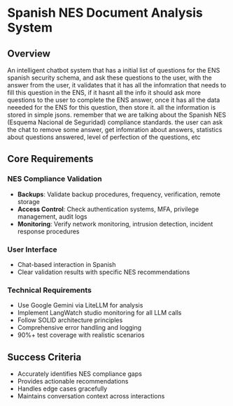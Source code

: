 # Spanish NES Document Analysis System

## Overview
An intelligent chatbot system that has a initial list of questions for the ENS spanish security schema, and ask these questions to the user, with the answer from the user, it validates that it has all the infomration that needs to fill this question in the ENS, if it hasnt all the info it should ask more questions to the user to complete the ENS answer, once it has all the data neeeded for the ENS for this question, then store it. all the information is stored in simple jsons. remember that we are talking about the Spanish NES (Esquema Nacional de Seguridad) compliance standards.
the user can ask the chat to remove some answer, get infomration about answers, statistics about questions answered, level of perfection of the questions, etc

## Core Requirements



### NES Compliance Validation
- **Backups**: Validate backup procedures, frequency, verification, remote storage
- **Access Control**: Check authentication systems, MFA, privilege management, audit logs
- **Monitoring**: Verify network monitoring, intrusion detection, incident response procedures

### User Interface
- Chat-based interaction in Spanish
- Clear validation results with specific NES recommendations

### Technical Requirements
- Use Google Gemini via LiteLLM for analysis
- Implement LangWatch studio monitoring for all LLM calls
- Follow SOLID architecture principles
- Comprehensive error handling and logging
- 90%+ test coverage with realistic scenarios

## Success Criteria
- Accurately identifies NES compliance gaps
- Provides actionable recommendations
- Handles edge cases gracefully
- Maintains conversation context across interactions